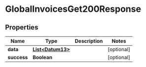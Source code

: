

# GlobalInvoicesGet200Response


## Properties

Name | Type | Description | Notes
------------ | ------------- | ------------- | -------------
**data** | [**List&lt;Datum13&gt;**](Datum13.md) |  |  [optional]
**success** | **Boolean** |  |  [optional]



